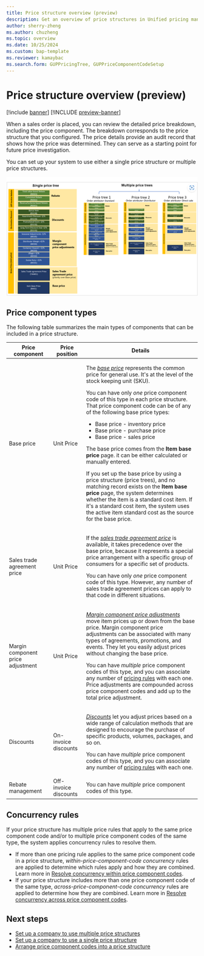 ```yaml
---
title: Price structure overview (preview)
description: Get an overview of price structures in Unified pricing management, including information about price component types and concurrency rules.
author: sherry-zheng
ms.author: chuzheng
ms.topic: overview
ms.date: 10/25/2024
ms.custom: bap-template
ms.reviewer: kamaybac
ms.search.form: GUPPricingTree, GUPPriceComponentCodeSetup
---
```


# Price structure overview (preview)

[!include [banner](../includes/banner.md)]
[!INCLUDE [preview-banner](~/../shared-content/shared/preview-includes/preview-banner.md)]
<!-- KFM: Preview until further notice -->

When a sales order is placed, you can review the detailed price breakdown, including the price component. The breakdown corresponds to the price structure that you configured. The price details provide an audit record that shows how the price was determined. They can serve as a starting point for future price investigation.

You can set up your system to use either a single price structure or multiple price structures.

[<img src="media/price-trees-block-diagram.png" alt="Diagram of the price tree elements for a system that uses a single price structure and a system that uses multiple price structures." title="Price tree setup elements" width="720" />](media/price-trees-block-diagram.png#lightbox)

## Price component types

The following table summarizes the main types of components that can be included in a price structure.

| Price component | Price position | Details |
|---|---|---|
| Base price | Unit Price | <p>The *[base price](upm-base-price-versions.md)* represents the common price for general use. It's at the level of the stock keeping unit (SKU).</p><p>You can have only *one* price component code of this type in each price structure. That price component code can be of any of the following base price types:</p><ul><li>Base price - inventory price</li><li>Base price - purchase price</li><li>Base price - sales price</li></ul><p>The base price comes from the **Item base price** page. it can be either calculated or manually entered.</p><p>If you set up the base price by using a price structure (price trees), and no matching record exists on the **Item base price** page, the system determines whether the item is a standard cost item. If it's a standard cost item, the system uses the active item standard cost as the source for the base price.</p> |
| Sales trade agreement price | Unit Price | <p>If the *[sales trade agreement price](upm-sales-trade-agreement-prices.md)* is available, it takes precedence over the base price, because it represents a special price arrangement with a specific group of consumers for a specific set of products.</p><p>You can have only *one* price component code of this type. However, any number of sales trade agreement prices can apply to that code in different situations.</p> |
| Margin component price adjustment | Unit Price | <p>*[Margin component price adjustments](upm-margin-price-adjustments.md)* move item prices up or down from the base price. Margin component price adjustments can be associated with many types of agreements, promotions, and events. They let you easily adjust prices without changing the base price.</p><p>You can have *multiple* price component codes of this type, and you can associate any number of [pricing rules](upm-margin-discount-pricing-rules.md) with each one. Price adjustments are compounded across price component codes and add up to the total price adjustment. |
| Discounts | On-invoice discounts | <p>*[Discounts](upm-discounts.md)* let you adjust prices based on a wide range of calculation methods that are designed to encourage the purchase of specific products, volumes, packages, and so on.</p><p>You can have *multiple* price component codes of this type, and you can associate any number of [pricing rules](upm-margin-discount-pricing-rules.md) with each one.</p> |
| Rebate management | Off-invoice discounts | You can have *multiple* price component codes of this type. |

## Concurrency rules

If your price structure has multiple price rules that apply to the same price component code and/or to multiple price component codes of the same type, the system applies concurrency rules to resolve them.

- If more than one pricing rule applies to the same price component code in a price structure, *within-price-component-code concurrency* rules are applied to determine which rules apply and how they are combined. Learn more in [Resolve concurrency within price component codes](upm-concurrence-within-codes.md).
- If your price structure includes more than one price component code of the same type, *across-price-component-code concurrency* rules are applied to determine how they are combined. Learn more in [Resolve concurrency across price component codes](upm-concurrence-cross-codes.md).

## Next steps

- [Set up a company to use multiple price structures](upm-price-structure-multiple.md)
- [Set up a company to use a single price structure](upm-price-structure-single.md)
- [Arrange price component codes into a price structure](upm-price-structure-details.md)
